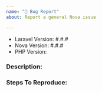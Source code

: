 ```yaml
---
name: "🐛 Bug Report"
about: Report a general Nova issue

---
```


<!-- If this is a question and not a bug, it will be closed and responded to with links -->
<!-- Visit https://laracasts.com/discuss/channels/nova for questions -->

- Laravel Version: #.#.#
- Nova Version: #.#.#
- PHP Version:

### Description:


### Steps To Reproduce:


